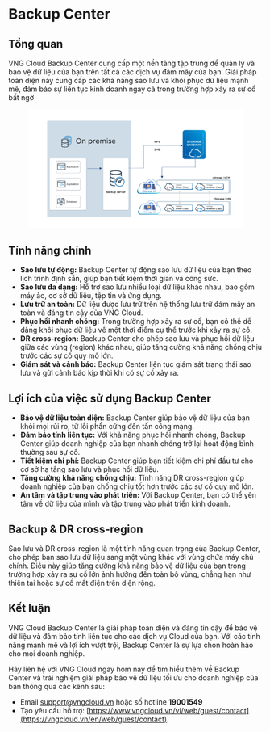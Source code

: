 # Backup Center

## Tổng quan

VNG Cloud Backup Center cung cấp một nền tảng tập trung để quản lý và bảo vệ dữ liệu của bạn trên tất cả các dịch vụ đám mây của bạn. Giải pháp toàn diện này cung cấp các khả năng sao lưu và khôi phục dữ liệu mạnh mẽ, đảm bảo sự liên tục kinh doanh ngay cả trong trường hợp xảy ra sự cố bất ngờ

<figure><img src="../.gitbook/assets/image (4) (1) (1).png" alt=""><figcaption></figcaption></figure>

## Tính năng chính

* **Sao lưu tự động:** Backup Center tự động sao lưu dữ liệu của bạn theo lịch trình định sẵn, giúp bạn tiết kiệm thời gian và công sức.
* **Sao lưu đa dạng:** Hỗ trợ sao lưu nhiều loại dữ liệu khác nhau, bao gồm máy ảo, cơ sở dữ liệu, tệp tin và ứng dụng.
* **Lưu trữ an toàn:** Dữ liệu được lưu trữ trên hệ thống lưu trữ đám mây an toàn và đáng tin cậy của VNG Cloud.
* **Phục hồi nhanh chóng:** Trong trường hợp xảy ra sự cố, bạn có thể dễ dàng khôi phục dữ liệu về một thời điểm cụ thể trước khi xảy ra sự cố.
* **DR cross-region:** Backup Center cho phép sao lưu và phục hồi dữ liệu giữa các vùng (region) khác nhau, giúp tăng cường khả năng chống chịu trước các sự cố quy mô lớn.
* **Giám sát và cảnh báo:** Backup Center liên tục giám sát trạng thái sao lưu và gửi cảnh báo kịp thời khi có sự cố xảy ra.

## Lợi ích của việc sử dụng Backup Center

* **Bảo vệ dữ liệu toàn diện:** Backup Center giúp bảo vệ dữ liệu của bạn khỏi mọi rủi ro, từ lỗi phần cứng đến tấn công mạng.
* **Đảm bảo tính liên tục:** Với khả năng phục hồi nhanh chóng, Backup Center giúp doanh nghiệp của bạn nhanh chóng trở lại hoạt động bình thường sau sự cố.
* **Tiết kiệm chi phí:** Backup Center giúp bạn tiết kiệm chi phí đầu tư cho cơ sở hạ tầng sao lưu và phục hồi dữ liệu.
* **Tăng cường khả năng chống chịu:** Tính năng DR cross-region giúp doanh nghiệp của bạn chống chịu tốt hơn trước các sự cố quy mô lớn.
* **An tâm và tập trung vào phát triển:** Với Backup Center, bạn có thể yên tâm về dữ liệu của mình và tập trung vào phát triển kinh doanh.

## Backup & DR cross-region

Sao lưu và DR cross-region là một tính năng quan trọng của Backup Center, cho phép bạn sao lưu dữ liệu sang một vùng khác với vùng chứa máy chủ chính. Điều này giúp tăng cường khả năng bảo vệ dữ liệu của bạn trong trường hợp xảy ra sự cố lớn ảnh hưởng đến toàn bộ vùng, chẳng hạn như thiên tai hoặc sự cố mất điện trên diện rộng.

## Kết luận

VNG Cloud Backup Center là giải pháp toàn diện và đáng tin cậy để bảo vệ dữ liệu và đảm bảo tính liên tục cho các dịch vụ Cloud của bạn. Với các tính năng mạnh mẽ và lợi ích vượt trội, Backup Center là sự lựa chọn hoàn hảo cho mọi doanh nghiệp.

Hãy liên hệ với VNG Cloud ngay hôm nay để tìm hiểu thêm về Backup Center và trải nghiệm giải pháp bảo vệ dữ liệu tối ưu cho doanh nghiệp của bạn thông qua các kênh sau:

* Email [support@vngcloud.vn](mailto:support@vngcloud.vn) hoặc số hotline **19001549**
* Tạo yêu cầu hỗ trợ: [https://www.vngcloud.vn/vi/web/guest/contact](https://vngcloud.vn/en/web/guest/contact).
